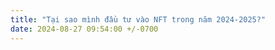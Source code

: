 ```yaml
---
title: "Tại sao mình đầu tư vào NFT trong năm 2024-2025?"
date: 2024-08-27 09:54:00 +/-0700
---
```

